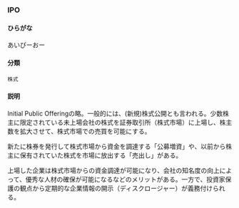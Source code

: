 <div style="display:none;">

## [あ行](securities-terms?id=あ行)
## [か行](securities-terms?id=か行)
## [さ行](securities-terms?id=さ行)
## [た行](securities-terms?id=た行)
## [な行](securities-terms?id=な行)
## [は行](securities-terms?id=は行)
## [ま行](securities-terms?id=ま行)
## [や行](securities-terms?id=や行)
## [ら行](securities-terms?id=ら行)
## [わ行](securities-terms?id=わ行)
## [英数字・記号](securities-terms?id=英数字・記号)

</div>

### IPO

#### ひらがな

あいぴーおー

#### 分類

`株式`

#### 説明

Initial Public Offeringの略。一般的には、(新規)株式公開とも言われる。少数株主に限定されている未上場会社の株式を証券取引所（株式市場）に上場し、株主数を拡大させて、株式市場での売買を可能にする。
 
新たに株券を発行して株式市場から資金を調達する「公募増資」や、以前から株主に保有されていた株式を市場に放出する「売出し」がある。
 
上場した企業は株式市場からの資金調達が可能になり、会社の知名度の向上によって、優秀な人材の確保が可能になるなどのメリットがある。一方で、投資家保護の観点から定期的な企業情報の開示（ディスクロージャー）が義務付けられる。

